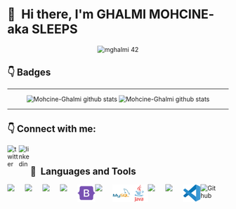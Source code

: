 # 👋 &nbsp;Hi there, I'm GHALMI MOHCINE- aka SLEEPS

<p align="center">
<img src="https://badge.mediaplus.ma/binary/mghalmi" alt="mghalmi 42" align="center" style="left: 50%"/>
</p>

## 👇 Badges

---

<p align="center">
 <img src="https://github-readme-stats.vercel.app/api?username=Mohcine-Ghalmi&hide_border=true&show_icons=true&title_color=ffffff&text_color=c9cacc&icon_color=2bbc8a&bg_color=1d1f21" alt="Mohcine-Ghalmi github stats">
  
<img src="https://github-readme-stats.vercel.app/api/top-langs/?username=Mohcine-Ghalmi&layout=compact&hide_border=true&title_color=ffffff&text_color=c9cacc&icon_color=2bbc8a&bg_color=1d1f21" alt="Mohcine-Ghalmi github stats">
</p>

---

## 👇 Connect with me:

<a href="https://twitter.com/ghalmi_mohcine" target="blank"><img align="left" width="26px" alt="twitter" src="https://img.icons8.com/ios-filled/50/000000/twitter.png"/><a/>
 
 
<a href="https://www.linkedin.com/in/mohcine-ghalmi-759a12209/" target="blank"><img align="left" width="26px" alt="linkedin" src="https://img.icons8.com/ios-filled/50/000000/linkedin.png"/><a/>

<br/>

## 🧰 &nbsp;Languages and Tools

<img width="40px" align="left" src="https://www.vectorlogo.zone/logos/gnu_bash/gnu_bash-icon.svg" />
  
<img width="40px" align="left" src="https://cdn.jsdelivr.net/gh/devicons/devicon/icons/javascript/javascript-original.svg" />

<img width="40px" align="left" src="https://cdn.jsdelivr.net/gh/devicons/devicon/icons/html5/html5-original-wordmark.svg" />

<img width="40px" align="left" src="https://cdn.jsdelivr.net/gh/devicons/devicon/icons/css3/css3-original-wordmark.svg" />
 
 <img src="https://raw.githubusercontent.com/devicons/devicon/master/icons/bootstrap/bootstrap-plain.svg" alt="bootstrap" width="40px" align="left"/>

<img width="40px" align="left" src="https://cdn.jsdelivr.net/gh/devicons/devicon/icons/git/git-original.svg" />
 
<img src="https://raw.githubusercontent.com/devicons/devicon/master/icons/mysql/mysql-original-wordmark.svg" alt="mysql" width="40px" align="left"/>

<img src="https://raw.githubusercontent.com/devicons/devicon/master/icons/java/java-original-wordmark.svg" alt="java" width="40px" align="left"/>

<img width="40px" align="left" src="https://cdn.jsdelivr.net/gh/devicons/devicon/icons/c/c-original.svg" />

<img width="40px" align="left" src="https://cdn.jsdelivr.net/gh/devicons/devicon/icons/cplusplus/cplusplus-original.svg" />
  
 <img  src="https://raw.githubusercontent.com/devicons/devicon/1119b9f84c0290e0f0b38982099a2bd027a48bf1/icons/vscode/vscode-original.svg" alt="VSCode" width="40px" align="left"/>
  
 <img width="40px" align="left" src="https://github.com/CyrisXD/CyrisXD/raw/master/assets/Github.png" alt="Github"/> 
